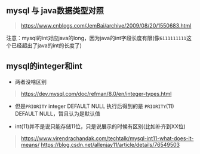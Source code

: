 
## mysql 与 java数据类型对照
> https://www.cnblogs.com/JemBai/archive/2009/08/20/1550683.html

注意：mysql的int对应java的long，因为java的int字段长度有限(像`6111111111`这个已经超出了java的int的长度了)


## mysql的integer和int

- 两者没啥区别
> https://dev.mysql.com/doc/refman/8.0/en/integer-types.html

- 但是`PRIORITY` integer DEFAULT NULL 执行后得到的是 `PRIORITY`(11) DEFAULT NULL，暂且认为是默认值

- int(11)并不是说只能存储11位，只是说展示的时候有区别(比如补齐到XX位)
> https://www.virendrachandak.com/techtalk/mysql-int11-what-does-it-means/
> https://blog.csdn.net/allenjay11/article/details/76549503
